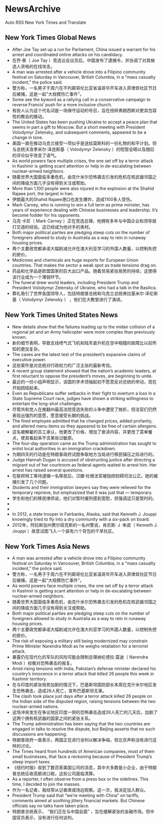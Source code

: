 # NewsArchive
Auto RSS New York Times and Translate

## New York Times Global News
* After Joe Tay set up a run for Parliament, China issued a warrant for his arrest and coordinated online attacks on his candidacy.
* 在乔·泰（ Joe Tay ）竞选议会议员后，中国发布了逮捕令，并协调了对其候选人资格的在线攻击。
* A man was arrested after a vehicle drove into a Filipino community festival on Saturday in Vancouver, British Columbia, in a “mass casualty incident,” the police said.
* 警方称，一名男子于周六在不列颠哥伦比亚省温哥华开车进入菲律宾社区节日后被捕，这是一起“大规模伤亡事件”。
* Some see the byword as a rallying call in a conservative campaign to reverse Francis’ push for a more inclusive church.
* 有些人认为这个代名词是一场保守运动的号召，旨在扭转弗朗西斯对更具包容性的教会的推动。
* The United States has been pushing Ukraine to accept a peace plan that seems in part a gift to Moscow. But a short meeting with President Volodymyr Zelensky, and subsequent comments, appeared to be a change in tone.
* 美国一直在推动乌克兰接受一项似乎是送给莫斯科的一份礼物的和平计划。但与总统沃洛季米尔·泽连斯基（ Volodymyr Zelensky ）的短暂会晤以及随后的评论似乎改变了语气。
* As world powers face multiple crises, the one set off by a terror attack in Kashmir is getting scant attention or help in de-escalating between nuclear-armed neighbors.
* 随着世界大国面临多重危机，由克什米尔恐怖袭击引发的危机在核武器邻国之间的降级方面几乎没有得到关注或帮助。
* More than 1,100 people were also injured in the explosion at the Shahid Rajaee port, the largest in Iran.
* 伊朗最大的Shahid Rajaee港口也发生爆炸，造成1100多人受伤。
* Mark Carney, who is running to win a full term as prime minister, has years of experience dealing with Chinese businesses and leadership. It’s become fodder for his opponents.
* 马克·卡尼（ Mark Carney ）正在竞选总理，他拥有多年与中国企业和领导层打交道的经验。这已经成为他对手的素材。
* Both major political parties are pledging steep cuts on the number of foreigners allowed to study in Australia as a way to rein in runaway housing prices.
* 两个主要政党都承诺大幅削减允许在澳大利亚学习的外国人数量，以控制失控的房价。
* Medicines and chemicals are huge exports for European Union countries. That makes the sector a weak spot as trade tensions drag on.
* 药品和化学品是欧盟国家的巨大出口产品。随着贸易紧张局势的持续，这使得该行业成为一个薄弱环节。
* The funeral drew world leaders, including President Trump and President Volodymyr Zelensky of Ukraine, who had a talk in the Basilica.
* 葬礼吸引了世界各国领导人，包括特朗普总统和乌克兰总统弗拉基米尔·泽伦斯基（ Volodymyr Zelensky ） ，他们在大教堂进行了演讲。

## New York Times United States News
* New details show that the failures leading up to the midair collision of a regional jet and an Army helicopter were more complex than previously known.
* 新的细节表明，导致支线喷气式飞机和陆军直升机在空中相撞的故障比以前所知的更加复杂。
* The cases are the latest test of the president’s expansive claims of executive power.
* 这些案件是对总统对行政权力的广泛主张的最新考验。
* A recent group statement showed that the nation’s academic leaders, at first reluctant to oppose the president’s moves, are beginning to unite.
* 最近的一份小组声明显示，该国的学术领袖起初不愿意反对总统的举动，现在开始团结起来。
* Even as Republicans suffer setbacks in their fight to overturn a loss in a State Supreme Court race, judges have shown a striking willingness to entertain the long-shot challenges.
* 尽管共和党人在推翻州最高法院竞选失败的斗争中遭受了挫折，但法官们仍然表现出强烈的意愿，愿意接受长期的挑战。
* The fired employee admitted that he changed prices, added profanity, and altered menu items so they appeared to be free of certain allergens.
* 这名被解雇的员工承认，他更改了价格，增加了亵渎内容，并更改了菜单餐点，使其看起来不含某些过敏原。
* The four-day operation came as the Trump administration has sought to enlist local authorities in an immigration crackdown.
* 为期四天的行动是在特朗普政府试图争取地方当局进行移民镇压之际进行的。
* Judge Hannah Dugan is accused of obstructing justice after directing a migrant out of her courtroom as federal agents waited to arrest him. Her arrest has raised several questions.
* 在联邦特工等待逮捕一名移民后，汉娜·杜根法官被指控妨碍司法公正。她的被捕引发了几个问题。
* Students and their immigration lawyers say they were relieved for the temporary reprieve, but emphasized that it was just that — temporary.
* 学生和他们的移民律师说，他们对暂时缓刑感到宽慰，但强调这只是暂时的。
* 
* 
* In 2012, a state trooper in Fairbanks, Alaska, said that Kenneth J. Jouppi knowingly tried to fly into a dry community with a six-pack on board.
* 2012年，阿拉斯加州费尔班克斯的一名州警说，肯尼斯· J ·朱皮（ Kenneth J. Jouppi ）故意试图飞入一个装有六个背包的干旱社区。

## New York Times Asia News
* A man was arrested after a vehicle drove into a Filipino community festival on Saturday in Vancouver, British Columbia, in a “mass casualty incident,” the police said.
* 警方称，一名男子于周六在不列颠哥伦比亚省温哥华开车进入菲律宾社区节日后被捕，这是一起“大规模伤亡事件”。
* As world powers face multiple crises, the one set off by a terror attack in Kashmir is getting scant attention or help in de-escalating between nuclear-armed neighbors.
* 随着世界大国面临多重危机，由克什米尔恐怖袭击引发的危机在核武器邻国之间的降级方面几乎没有得到关注或帮助。
* Both major political parties are pledging steep cuts on the number of foreigners allowed to study in Australia as a way to rein in runaway housing prices.
* 两个主要政党都承诺大幅削减允许在澳大利亚学习的外国人数量，以控制失控的房价。
* The risk of exposing a military still being modernized may constrain Prime Minister Narendra Modi as he weighs retaliation for a terrorist attack.
* 暴露仍在现代化的军队的风险可能会限制总理纳伦德拉·莫迪（ Narendra Modi ）权衡对恐怖袭击的报复。
* Amid rising tensions with India, Pakistan’s defense minister declared his country’s innocence in a terror attack that killed 26 people this week in Kashmir territory.
* 在与印度的紧张局势加剧的情况下，巴基斯坦国防部长本周在克什米尔地区发生恐怖袭击，造成26人死亡，宣布巴基斯坦无辜。
* The clash took place just days after a terror attack killed 26 people on the Indian side of the disputed region, raising tensions between the two nuclear-armed nations.
* 这场冲突发生在争议地区印度一侧的恐怖袭击造成26人死亡的几天后，加剧了这两个拥有核武器的国家之间的紧张关系。
* The Trump administration has been saying that the two countries are engaged in talks to resolve the dispute, but Beijing asserts that no such discussions are happening.
* 特朗普政府一直表示，两国正在进行谈判以解决争端，但北京声称没有进行这样的讨论。
* The Times heard from hundreds of American companies, most of them small businesses, that face a reckoning because of President Trump’s steep import taxes.
* 《纽约时报》收到了数百家美国公司的消息，其中大多数是小企业，由于特朗普总统征收高额进口税，这些公司面临清算。
* As a reporter, I often observe from a press box or the sidelines. This time, I decided to join the masses.
* 作为一名记者，我经常从记者席或场边观察。这一次，我决定加入群众。
* President Trump said that “we’re meeting with China” on tariffs, comments aimed at soothing jittery financial markets. But Chinese officials say no talks have taken place.
* 特朗普总统表示， “我们正在与中国会面” ，旨在缓解紧张的金融市场。但中国官员表示，没有进行任何谈判。

